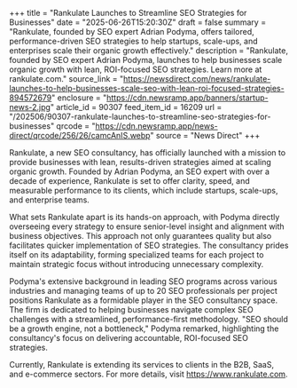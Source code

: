 +++
title = "Rankulate Launches to Streamline SEO Strategies for Businesses"
date = "2025-06-26T15:20:30Z"
draft = false
summary = "Rankulate, founded by SEO expert Adrian Podyma, offers tailored, performance-driven SEO strategies to help startups, scale-ups, and enterprises scale their organic growth effectively."
description = "Rankulate, founded by SEO expert Adrian Podyma, launches to help businesses scale organic growth with lean, ROI-focused SEO strategies. Learn more at rankulate.com."
source_link = "https://newsdirect.com/news/rankulate-launches-to-help-businesses-scale-seo-with-lean-roi-focused-strategies-894572679"
enclosure = "https://cdn.newsramp.app/banners/startup-news-2.jpg"
article_id = 90307
feed_item_id = 16209
url = "/202506/90307-rankulate-launches-to-streamline-seo-strategies-for-businesses"
qrcode = "https://cdn.newsramp.app/news-direct/qrcode/256/26/camcAnIS.webp"
source = "News Direct"
+++

<p>Rankulate, a new SEO consultancy, has officially launched with a mission to provide businesses with lean, results-driven strategies aimed at scaling organic growth. Founded by Adrian Podyma, an SEO expert with over a decade of experience, Rankulate is set to offer clarity, speed, and measurable performance to its clients, which include startups, scale-ups, and enterprise teams.</p><p>What sets Rankulate apart is its hands-on approach, with Podyma directly overseeing every strategy to ensure senior-level insight and alignment with business objectives. This approach not only guarantees quality but also facilitates quicker implementation of SEO strategies. The consultancy prides itself on its adaptability, forming specialized teams for each project to maintain strategic focus without introducing unnecessary complexity.</p><p>Podyma's extensive background in leading SEO programs across various industries and managing teams of up to 20 SEO professionals per project positions Rankulate as a formidable player in the SEO consultancy space. The firm is dedicated to helping businesses navigate complex SEO challenges with a streamlined, performance-first methodology. "SEO should be a growth engine, not a bottleneck," Podyma remarked, highlighting the consultancy's focus on delivering accountable, ROI-focused SEO strategies.</p><p>Currently, Rankulate is extending its services to clients in the B2B, SaaS, and e-commerce sectors. For more details, visit <a href='https://www.rankulate.com' rel='nofollow' target='_blank'>https://www.rankulate.com</a>.</p>